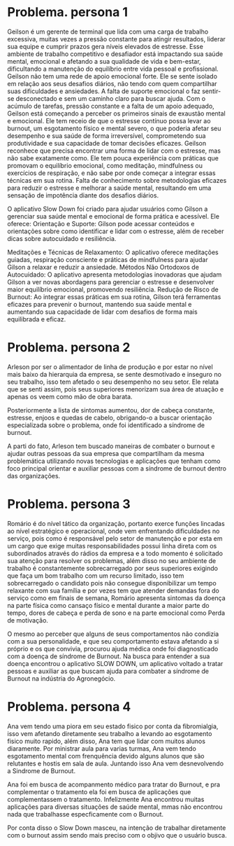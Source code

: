 # Problema. persona 1 

Geilson é um gerente de terminal que lida com uma carga de trabalho excessiva, muitas vezes a pressão constante para atingir resultados, liderar sua equipe e cumprir prazos gera níveis elevados de estresse. Esse ambiente de trabalho competitivo e desafiador está impactando sua saúde mental, emocional e afetando a sua qualidade de vida e bem-estar, dificultando a manutenção do equilíbrio entre vida pessoal e profissional. Geilson não tem uma rede de apoio emocional forte. Ele se sente isolado em relação aos seus desafios diários, não tendo com quem compartilhar suas dificuldades e ansiedades. A falta de suporte emocional o faz sentir-se desconectado e sem um caminho claro para buscar ajuda.
Com o acúmulo de tarefas, pressão constante e a falta de um apoio adequado, Geilson está começando a perceber os primeiros sinais de exaustão mental e emocional. Ele tem receio de que o estresse contínuo possa levar ao burnout, um esgotamento físico e mental severo, o que poderia afetar seu desempenho e sua saúde de forma irreversível, comprometendo sua produtividade e sua capacidade de tomar decisões eficazes.
Geilson reconhece que precisa encontrar uma forma de lidar com o estresse, mas não sabe exatamente como. Ele tem pouca experiência com práticas que promovam o equilíbrio emocional, como meditação, mindfulness ou exercícios de respiração, e não sabe por onde começar a integrar essas técnicas em sua rotina.  Falta de conhecimento sobre metodologias eficazes para reduzir o estresse e melhorar a saúde mental, resultando em uma sensação de impotência diante dos desafios diários.

O aplicativo Slow Down foi criado para ajudar usuários como Gilson a gerenciar sua saúde mental e emocional de forma prática e acessível. Ele oferece:
Orientação e Suporte: Gilson pode acessar conteúdos e orientações sobre como identificar e lidar com o estresse, além de receber dicas sobre autocuidado e resiliência.

Meditações e Técnicas de Relaxamento: O aplicativo oferece meditações guiadas, respiração consciente e práticas de mindfulness para ajudar Gilson a relaxar e reduzir a ansiedade. Métodos Não Ortodoxos de Autocuidado: O aplicativo apresenta metodologias inovadoras que ajudam Gilson a ver novas abordagens para gerenciar o estresse e desenvolver maior equilíbrio emocional, promovendo resiliência.
 Redução de Risco de Burnout: Ao integrar essas práticas em sua rotina, Gilson terá ferramentas eficazes para prevenir o burnout, mantendo sua saúde mental e aumentando sua capacidade de lidar com desafios de forma mais equilibrada e eficaz.


# Problema. persona 2

Arleson por ser o alimentador de linha de produção e por estar no nível mais baixo da hierarquia da empresa, se sente desmotivado e inseguro no seu trabalho, isso tem afetado o seu desempenho no seu setor. Ele relata que se senti assim, pois seus superiores menorizam sua área de atuação e apenas os veem como mão de obra barata.

Posteriormente a lista de sintomas aumentou, dor de cabeça constante, estresse, enjoos e quedas de cabelo, obrigando-o a buscar orientação especializada sobre o problema, onde foi identificado a síndrome de burnout.

A parti do fato, Arleson tem buscado maneiras de combater o burnout e ajudar outras pessoas da sua empresa que compartilham da mesma problemática utilizando novas tecnologias e aplicações que tenham como foco principal orientar e auxiliar pessoas com a síndrome de burnout dentro das organizações. 

# Problema. persona 3

Romário é do nível tático da organização, portanto exerce funções lincadas ao nível
estratégico e operacional, onde vem enfrentando dificuldades no serviço, pois como é
responsável pelo setor de manutenção e por esta em um cargo que exige muitas
responsabilidades possui linha direta com os subordinados através do rádios da empresa
e a todo momento é solicitado sua atenção para resolver os problemas, além disso no seu
ambiente de trabalho é constantemente sobrecarregado por seus superiores exigindo que
faça um bom trabalho com um recurso limitado, isso tem sobrecarregado o candidato pois
não consegue disponibilizar um tempo relaxante com sua família e por vezes tem que
atender demandas fora do serviço como em finais de semana, Romário apresenta sintomas
da doença na parte física como cansaço físico e mental durante a maior parte do tempo,
dores de cabeça e perda de sono e na parte emocional como Perda de motivação.

O mesmo ao perceber que alguns de seus comportamentos não condizia com a sua
personalidade, e que seu comportamento estava afetando a si próprio e os que convivia,
procurou ajuda médica onde foi diagnosticado com a doença de síndrome de Burnout. Na
busca para entender a sua doença encontrou o aplicativo SLOW DOWN, um aplicativo
voltado a tratar pessoas e auxiliar as que buscam ajuda para combater a síndrome de
Burnout na indústria do Agronegócio.

# Problema. persona 4
Ana vem tendo uma piora em seu estado fisico por conta da fibromialgia, isso vem afetando diretamente seu trabalho a levando ao esgotamento fisico muito rapido, além disso, Ana tem que lidar com muitos alunos diaramente. Por ministrar aula para varias turmas, Ana vem tendo esgotamento mental com frenquência devido alguns alunos que são relutantes e hostis em sala de aula. Juntando isso Ana vem desnevolvendo a Sindrome de Burnout. 

Ana foi em busca de acompanmento médico para tratar do Burnout, e pra complementar o tratamento ela foi em busca de aplicações que complementassem o tratamento. Infelizmente Ana encontrou muitas aplicações para diversas situações de saúde mental, mmas não encontrou nada que trabalhasse especficamente com o Burnout.

Por conta disso o Slow Down masceu, na intenção de trabalhar diretamente com o burnout assim sendo mais preciso com o objivo que o usuário busca.


